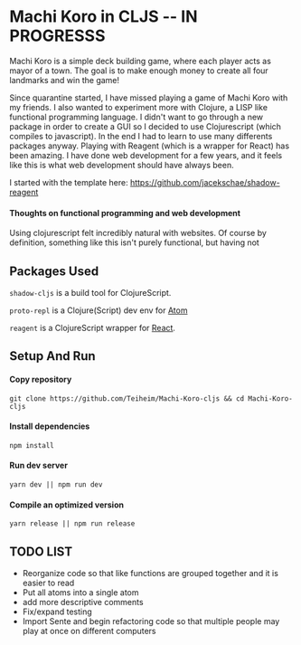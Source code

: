 # Machi Koro in CLJS -- IN PROGRESSS
Machi Koro is a simple deck building game, where each player acts as mayor of a town. The goal is to make enough money to create all four landmarks and win the game!

Since quarantine started, I have missed playing a game of Machi Koro with my friends. I also wanted to experiment more with Clojure, a LISP like functional programming language. I didn't want to go through a new package in order to create a GUI so I decided to use Clojurescript (which compiles to javascript). In the end I had to learn to use many differents packages anyway. Playing with Reagent (which is a wrapper for React) has been amazing. I have done web development for a few years, and it feels like this is what web development should have always been. 

I started with the template here: https://github.com/jacekschae/shadow-reagent

#### Thoughts on functional programming and web development
Using clojurescript felt incredibly natural with websites. Of course by definition, something like this isn't purely functional, but having not 

## Packages Used

`shadow-cljs` is a build tool for ClojureScript.

`proto-repl` is a Clojure(Script) dev env for [Atom](https://atom.io/)

`reagent` is a ClojureScript wrapper for [React](https://reactjs.org/).

## Setup And Run
#### Copy repository
```shell
git clone https://github.com/Teiheim/Machi-Koro-cljs && cd Machi-Koro-cljs
```

#### Install dependencies
```shell
npm install
```

#### Run dev server
```shell
yarn dev || npm run dev
```

#### Compile an optimized version

```shell
yarn release || npm run release
```

## TODO LIST
- Reorganize code so that like functions are grouped together and it is easier to read
- Put all atoms into a single atom
- add more descriptive comments
- Fix/expand testing
- Import Sente and begin refactoring code so that multiple people may play at once on different computers
